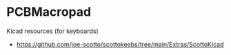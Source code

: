 # PCBMacropad
 
Kicad resources (for keyboards)
* https://github.com/joe-scotto/scottokeebs/tree/main/Extras/ScottoKicad

